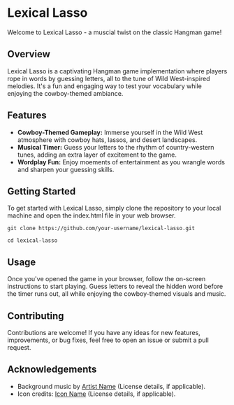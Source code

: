 # Lexical Lasso

Welcome to Lexical Lasso - a muscial twist on the classic Hangman game!

## Overview

Lexical Lasso is a captivating Hangman game implementation where players rope in words by guessing letters, all to the tune of Wild West-inspired melodies. It's a fun and engaging way to test your vocabulary while enjoying the cowboy-themed ambiance.

## Features

- **Cowboy-Themed Gameplay:** Immerse yourself in the Wild West atmosphere with cowboy hats, lassos, and desert landscapes.
- **Musical Timer:** Guess your letters to the rhythm of country-western tunes, adding an extra layer of excitement to the game.
- **Wordplay Fun:** Enjoy moements of entertainment as you wrangle words and sharpen your guessing skills.

## Getting Started

To get started with Lexical Lasso, simply clone the repository to your local machine and open the index.html file in your web browser.

`git clone https://github.com/your-username/lexical-lasso.git`

`cd lexical-lasso`

## Usage

Once you've opened the game in your browser, follow the on-screen instructions to start playing. Guess letters to reveal the hidden word before the timer runs out, all while enjoying the cowboy-themed visuals and music.

## Contributing

Contributions are welcome! If you have any ideas for new features, improvements, or bug fixes, feel free to open an issue or submit a pull request.

## Acknowledgements
- Background music by [Artist Name](link-to-music) (License details, if applicable).
- Icon credits: [Icon Name](link-to-icon) (License details, if applicable).
